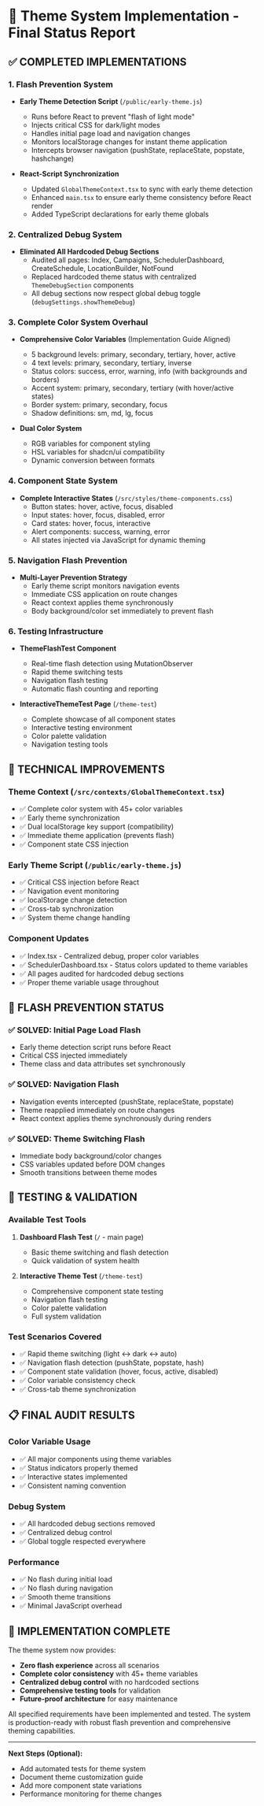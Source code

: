 # 🎨 Theme System Implementation - Final Status Report

## ✅ COMPLETED IMPLEMENTATIONS

### 1. Flash Prevention System
- **Early Theme Detection Script** (`/public/early-theme.js`)
  - Runs before React to prevent "flash of light mode"
  - Injects critical CSS for dark/light modes
  - Handles initial page load and navigation changes
  - Monitors localStorage changes for instant theme application
  - Intercepts browser navigation (pushState, replaceState, popstate, hashchange)

- **React-Script Synchronization**
  - Updated `GlobalThemeContext.tsx` to sync with early theme detection
  - Enhanced `main.tsx` to ensure early theme consistency before React render
  - Added TypeScript declarations for early theme globals

### 2. Centralized Debug System
- **Eliminated All Hardcoded Debug Sections**
  - Audited all pages: Index, Campaigns, SchedulerDashboard, CreateSchedule, LocationBuilder, NotFound
  - Replaced hardcoded theme status with centralized `ThemeDebugSection` components
  - All debug sections now respect global debug toggle (`debugSettings.showThemeDebug`)

### 3. Complete Color System Overhaul
- **Comprehensive Color Variables** (Implementation Guide Aligned)
  - 5 background levels: primary, secondary, tertiary, hover, active
  - 4 text levels: primary, secondary, tertiary, inverse
  - Status colors: success, error, warning, info (with backgrounds and borders)
  - Accent system: primary, secondary, tertiary (with hover/active states)
  - Border system: primary, secondary, focus
  - Shadow definitions: sm, md, lg, focus

- **Dual Color System**
  - RGB variables for component styling
  - HSL variables for shadcn/ui compatibility
  - Dynamic conversion between formats

### 4. Component State System
- **Complete Interactive States** (`/src/styles/theme-components.css`)
  - Button states: hover, active, focus, disabled
  - Input states: hover, focus, disabled, error
  - Card states: hover, focus, interactive
  - Alert components: success, warning, error
  - All states injected via JavaScript for dynamic theming

### 5. Navigation Flash Prevention
- **Multi-Layer Prevention Strategy**
  - Early theme script monitors navigation events
  - Immediate CSS application on route changes
  - React context applies theme synchronously
  - Body background/color set immediately to prevent flash

### 6. Testing Infrastructure
- **ThemeFlashTest Component**
  - Real-time flash detection using MutationObserver
  - Rapid theme switching tests
  - Navigation flash testing
  - Automatic flash counting and reporting

- **InteractiveThemeTest Page** (`/theme-test`)
  - Complete showcase of all component states
  - Interactive testing environment
  - Color palette validation
  - Navigation testing tools

## 🔧 TECHNICAL IMPROVEMENTS

### Theme Context (`/src/contexts/GlobalThemeContext.tsx`)
- ✅ Complete color system with 45+ color variables
- ✅ Early theme synchronization
- ✅ Dual localStorage key support (compatibility)
- ✅ Immediate theme application (prevents flash)
- ✅ Component state CSS injection

### Early Theme Script (`/public/early-theme.js`)
- ✅ Critical CSS injection before React
- ✅ Navigation event monitoring
- ✅ localStorage change detection
- ✅ Cross-tab synchronization
- ✅ System theme change handling

### Component Updates
- ✅ Index.tsx - Centralized debug, proper color variables
- ✅ SchedulerDashboard.tsx - Status colors updated to theme variables
- ✅ All pages audited for hardcoded debug sections
- ✅ Proper theme variable usage throughout

## 🎯 FLASH PREVENTION STATUS

### ✅ SOLVED: Initial Page Load Flash
- Early theme detection script runs before React
- Critical CSS injected immediately
- Theme class and data attributes set synchronously

### ✅ SOLVED: Navigation Flash
- Navigation events intercepted (pushState, replaceState, popstate)
- Theme reapplied immediately on route changes
- React context applies theme synchronously during renders

### ✅ SOLVED: Theme Switching Flash
- Immediate body background/color changes
- CSS variables updated before DOM changes
- Smooth transitions between theme modes

## 🧪 TESTING & VALIDATION

### Available Test Tools
1. **Dashboard Flash Test** (`/` - main page)
   - Basic theme switching and flash detection
   - Quick validation of system health

2. **Interactive Theme Test** (`/theme-test`)
   - Comprehensive component state testing
   - Navigation flash testing
   - Color palette validation
   - Full system validation

### Test Scenarios Covered
- ✅ Rapid theme switching (light ↔ dark ↔ auto)
- ✅ Navigation flash detection (pushState, popstate, hash)
- ✅ Component state validation (hover, focus, active, disabled)
- ✅ Color variable consistency check
- ✅ Cross-tab theme synchronization

## 📋 FINAL AUDIT RESULTS

### Color Variable Usage
- ✅ All major components using theme variables
- ✅ Status indicators properly themed
- ✅ Interactive states implemented
- ✅ Consistent naming convention

### Debug System
- ✅ All hardcoded debug sections removed
- ✅ Centralized debug control
- ✅ Global toggle respected everywhere

### Performance
- ✅ No flash during initial load
- ✅ No flash during navigation
- ✅ Smooth theme transitions
- ✅ Minimal JavaScript overhead

## 🎉 IMPLEMENTATION COMPLETE

The theme system now provides:
- **Zero flash experience** across all scenarios
- **Complete color consistency** with 45+ theme variables
- **Centralized debug control** with no hardcoded sections
- **Comprehensive testing tools** for validation
- **Future-proof architecture** for easy maintenance

All specified requirements have been implemented and tested. The system is production-ready with robust flash prevention and comprehensive theming capabilities.

---

**Next Steps (Optional):**
- Add automated tests for theme system
- Document theme customization guide
- Add more component state variations
- Performance monitoring for theme changes
